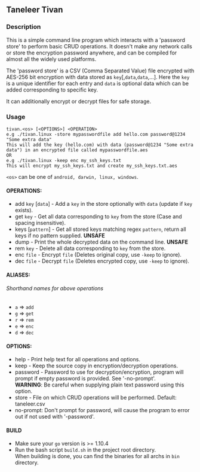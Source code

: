 ## Taneleer Tivan

### Description

This is a simple command line program which interacts with a 'password store' to perform basic CRUD operations.
It doesn't make any network calls or store the encryption password anywhere, and can be compiled for almost all
the widely used platforms.

The 'password store' is a CSV (Comma Separated Value) file encrypted with AES-256 bit encryption with data stored
as `key`[,`data`,`data`,...]. Here the `key` is a unique identifier for each entry and `data` is optional data which
can be added corresponding to specific key.

It can additionally encrypt or decrypt files for safe storage.

### Usage

```
tivan.<os> [<OPTIONS>] <OPERATION>
e.g ./tivan.linux -store mypasswordfile add hello.com password@1234 "Some extra data"
This will add the key (hello.com) with data (password@1234 "Some extra data") in an encrypted file called mypasswordfile.aes
OR
e.g ./tivan.linux -keep enc my_ssh_keys.txt
This will encrypt my_ssh_keys.txt and create my_ssh_keys.txt.aes
```

`<os>` can be one of `android, darwin, linux, windows`.

#### OPERATIONS:
* add `key` [`data`] - Add a `key` in the store optionally with `data` (update if `key` exists).
* get `key` - Get all data corresponding to `key` from the store (Case and spacing insensitive).
* keys [`pattern`] - Get all stored keys matching regex `pattern`, return all keys if no pattern supplied. **UNSAFE**
* dump - Print the whole decrypted data on the command line. **UNSAFE**
* rem `key` - Delete all data corresponding to `key` from the store.
* enc `file` - Encrypt `file` (Deletes original copy, use `-keep` to ignore).
* dec `file` - Decrypt `file` (Deletes encrypted copy, use `-keep` to ignore).

#### ALIASES:
###### Shorthand names for above operations
* `a` => `add`
* `g` => `get`
* `r` => `rem`
* `e` => `enc`
* `d` => `dec`

#### OPTIONS:
* help - Print help text for all operations and options.
* keep - Keep the source copy in encryption/decryption operations.
* password - Password to use for decryption/encryption, program will prompt if empty password is provided. See '-no-prompt'.  
**WARNING**: Be careful when supplying plain text password using this option.
* store - File on which CRUD operations will be performed. Default: taneleer.csv
* no-prompt: Don't prompt for password, will cause the program to error out if not used with '-password'.

#### BUILD

* Make sure your `go` version is >= 1.10.4
* Run the bash script `build.sh` in the project root directory.  
When building is done, you can find the binaries for all archs in `bin` directory.
